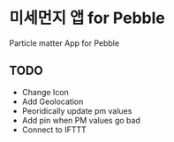# 미세먼지 앱 for Pebble
Particle matter App for Pebble
## TODO
* Change Icon
* Add Geolocation
* Peoridically update pm values
* Add pin when PM values go bad
* Connect to IFTTT
